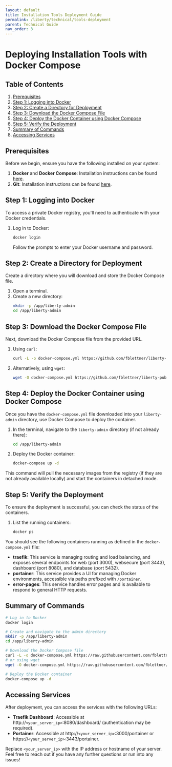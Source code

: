 ```yaml
---
layout: default
title: Installation Tools Deployment Guide
permalink: /liberty/technical/tools-deployment
parent: Technical Guide
nav_order: 3
---
```


# Deploying Installation Tools with Docker Compose

## Table of Contents

1. [Prerequisites](#prerequisites)
2. [Step 1: Logging into Docker](#step-1-logging-into-docker)
3. [Step 2: Create a Directory for Deployment](#step-2-create-a-directory-for-deployment)
4. [Step 3: Download the Docker Compose File](#step-3-download-the-docker-compose-file)
5. [Step 4: Deploy the Docker Container using Docker Compose](#step-4-deploy-the-docker-container-using-docker-compose)
6. [Step 5: Verify the Deployment](#step-5-verify-the-deployment)
7. [Summary of Commands](#summary-of-commands)
8. [Accessing Services](#accessing-services)

## Prerequisites

Before we begin, ensure you have the following installed on your system:

1. **Docker** and **Docker Compose**: Installation instructions can be found [here](https://docs.nomana-it.fr/liberty/technical/installation).
3. **Git**: Installation instructions can be found [here](https://git-scm.com/book/en/v2/Getting-Started-Installing-Git).

## Step 1: Logging into Docker

To access a private Docker registry, you'll need to authenticate with your Docker credentials.

1. Log in to Docker:
    ```bash
    docker login
    ```
    Follow the prompts to enter your Docker username and password.

## Step 2: Create a Directory for Deployment

Create a directory where you will download and store the Docker Compose file.

1. Open a terminal.
2. Create a new directory:
    ```bash
    mkdir -p /app/liberty-admin
    cd /app/liberty-admin
    ```

## Step 3: Download the Docker Compose File

Next, download the Docker Compose file from the provided URL.

1. Using `curl`:
    ```bash
    curl -L -o docker-compose.yml https://github.com/fblettner/liberty-public/blob/main/release/latest/liberty-admin.yml
    ```

2. Alternatively, using `wget`:
    ```bash
    wget -O docker-compose.yml https://github.com/fblettner/liberty-public/blob/main/release/latest/liberty-admin.yml
    ```

## Step 4: Deploy the Docker Container using Docker Compose

Once you have the `docker-compose.yml` file downloaded into your `liberty-admin` directory, use Docker Compose to deploy the container.

1. In the terminal, navigate to the `liberty-admin` directory (if not already there):
    ```bash
    cd /app/liberty-admin
    ```

2. Deploy the Docker container:
    ```bash
    docker-compose up -d
    ```

This command will pull the necessary images from the registry (if they are not already available locally) and start the containers in detached mode.

## Step 5: Verify the Deployment

To ensure the deployment is successful, you can check the status of the containers.

1. List the running containers:
    ```bash
    docker ps
    ```

You should see the following containers running as defined in the `docker-compose.yml` file:

- **traefik**: This service is managing routing and load balancing, and exposes several endpoints for web (port 3000), websecure (port 3443), dashboard (port 8080), and database (port 5432).
- **portainer**: This service provides a UI for managing Docker environments, accessible via paths prefixed with `/portainer`.
- **error-pages**: This service handles error pages and is available to respond to general HTTP requests.


## Summary of Commands

```bash
# Log in to Docker
docker login

# Create and navigate to the admin directory
mkdir -p /app/liberty-admin
cd /app/liberty-admin

# Download the Docker Compose file
curl -L -o docker-compose.yml https://raw.githubusercontent.com/fblettner/liberty-public/release/latest/liberty-admin.yml
# or using wget
wget -O docker-compose.yml https://raw.githubusercontent.com/fblettner/liberty-public/release/latest/liberty-admin.yml

# Deploy the Docker container
docker-compose up -d
```

## Accessing Services

After deployment, you can access the services with the following URLs:

- **Traefik Dashboard**: Accessible at http://`<your_server_ip>`:8080/dashboard/ (authentication may be required).
- **Portainer**: Accessible at http://`<your_server_ip>`:3000/portainer or https://`<your_server_ip>`:3443/portainer.

Replace `<your_server_ip>` with the IP address or hostname of your server.
Feel free to reach out if you have any further questions or run into any issues!